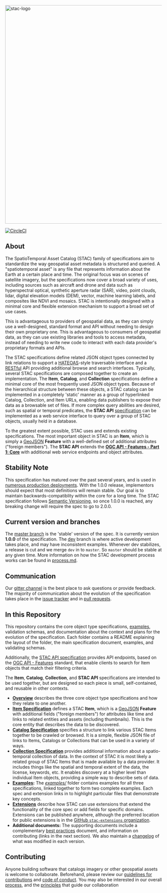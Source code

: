 <!--lint disable no-html-->
<img src="https://github.com/radiantearth/stac-site/raw/master/images/logo/stac-030-long.png" alt="stac-logo" width="700"/>

[![CircleCI](https://circleci.com/gh/radiantearth/stac-spec.svg?style=svg)](https://circleci.com/gh/radiantearth/stac-spec)

## About

The SpatioTemporal Asset Catalog (STAC) family of specifications aim to 
standardize the way geospatial asset metadata is structured and queried. 
A "spatiotemporal asset" is any file that represents information about 
the Earth at a certain place and time. The original focus was on scenes 
of satellite imagery, but the specifications now cover a broad variety of uses, 
including sources such as aircraft and drone and data such as hyperspectral optical, 
synthetic aperture radar (SAR), video, point clouds, lidar, digital elevation 
models (DEM), vector, machine learning labels, and composites like NDVI and 
mosaics. STAC is intentionally designed with a minimal core and flexible 
extension mechanism to support a broad set of use cases.

This is advantageous to providers of geospatial data, as they can simply use a
well-designed, standard format and API without needing to design their own proprietary one.
This is advantageous to consumers  of geospatial data, as they can use existing libraries 
and tools to access metadata, instead of needing to write new code to interact 
with each data provider's proprietary formats and APIs. 

The STAC specifications define related JSON object types connected by link 
relations to support a [HATEOAS](https://en.wikipedia.org/wiki/HATEOAS)-style traversable
interface and a [RESTful](https://en.wikipedia.org/wiki/Representational_state_transfer) API
providing additional browse and search interfaces.
Typically, several STAC specifications are composed together to create an implementation. 
The **Item**, **Catalog**, and **Collection** specifications define a minimal core 
of the most frequently used JSON object types. Because of the hierarchical structure 
between these objects, a STAC catalog can be implemented in a completely 'static' 
manner as a group of hyperlinked Catalog, Collection, and Item URLs, enabling data 
publishers to expose their data as a browsable set of files. If more complex query 
abilities are desired, such as spatial or temporal predicates, the 
**STAC API** [specification](https://github.com/radiantearth/stac-api-spec/) can be 
implemented as a web service interface to query over a group of STAC objects, usually 
held in a database.

To the greatest extent possible, STAC uses and extends existing specifications. 
The most important object in STAC is an **Item**, which is simply a [GeoJSON](http://geojson.org) **Feature** 
with a well-defined set of additional attributes ("foreign members"). The **STAC API** 
extends the **[OGC API - Features - Part 1: Core](http://docs.opengeospatial.org/is/17-069r3/17-069r3.html)** 
with additional web service endpoints and object attributes.

## Stability Note

This specification has matured over the past several years, and is used in 
[numerous production deployments](https://stacindex.org/catalogs). 
With the 1.0.0 release, implementors should expect that most definitions will remain 
stable. Our goal
is to maintain backwards-compatiblity within the core for a long time. 
The STAC specification follows [Semantic Versioning](https://semver.org/), so once 
1.0.0 is reached, any breaking change will require the spec to go to 2.0.0. 

## Current version and branches

The [master branch](https://github.com/radiantearth/stac-spec/tree/master) is the 'stable' 
version of the spec. It is currently version **1.0.0** of the specification. The 
[dev](https://github.com/radiantearth/stac-spec/tree/dev) branch is where active development takes place, 
and may have inconsistent examples. Whenever dev stabilizes, a release is cut and we 
merge `dev` in to `master`. So `master` should be stable at any given time. 
More information on how the STAC development process works can be found in 
[process.md](process.md).

## Communication

Our [gitter channel](https://gitter.im/SpatioTemporal-Asset-Catalog/Lobby) is 
the best place to ask questions or provide feedback. The majority of communication about the evolution of 
the specification takes place in the [issue tracker](https://github.com/radiantearth/stac-spec/issues) and in 
[pull requests](https://github.com/radiantearth/stac-spec/pulls).

## In this Repository

This repository contains the core object type specifications, [examples](examples/), 
validation schemas, and documentation about the context and plans for the evolution of the 
specification. Each folder contains a README explaining the layout of the folder, 
the main specification document, examples, and validating schemas. 

Additionally, the [STAC API specification](https://github.com/radiantearth/stac-api-spec/) 
provides API endpoints, based on the [OGC API - Features](http://docs.opengeospatial.org/is/17-069r3/17-069r3.html) standard,
that enable clients to search for Item objects that match their filtering criteria. 

The **Item**, **Catalog**, **Collection**, and **STAC API** specifications are intended to be 
used together, but are designed so each piece is small, self-contained, and reusable in other contexts.

- **[Overview](overview.md)** describes the three core object type specifications and how they relate to one another.
- **[Item Specification](item-spec/)** defines a STAC **Item**, which is a [GeoJSON](http://geojson.org) **Feature**
  with additional fields ("foreign members") for attributes like time and links to related entities and assets 
  (including thumbnails). This is the core entity that describes the data to be discovered.
- **[Catalog Specification](catalog-spec/)** specifies a structure to link various STAC Items together to be crawled or browsed. It is a
  simple, flexible JSON file of links to Items, Catalogs or Collections that can be used in a variety of ways.
- **[Collection Specification](collection-spec/)** provides additional information about a spatio-temporal collection of data.
  In the context of STAC it is most likely a related group of STAC Items that is made available by a data provider.
  It includes things like the spatial and temporal extent of the data, the license, keywords, etc.
  It enables discovery at a higher level than individual Item objects, providing a simple way to describe sets of data.
- **[Examples](examples/):** The *[examples/](examples/)* folder contains examples for all three specifications, linked together to form two 
  complete examples. Each spec and extension links in to highlight particular files that demonstrate key concepts.
- **[Extensions](extensions/README.md)** describe how STAC can use extensions that extend the functionality of the core spec or 
  add fields for specific domains. Extensions can be published anywhere,
  although the preferred location for public extensions is in the [GitHub `stac-extensions` organization](https://github.com/stac-extensions).
- **Additional documents:** The supporting documents include a complementary [best practices](best-practices.md) 
  document, and information on contributing (links in the next section). We also maintain a [changelog](CHANGELOG.md) of
  what was modified in each version. 

## Contributing

Anyone building software that catalogs imagery or other geospatial assets is welcome to collaborate.
Beforehand, please review our [guidelines for contributions](CONTRIBUTING.md) and [code of conduct](CODE_OF_CONDUCT.md). 
You may also be interested in our overall [process](process.md), and the [principles](principles.md) that guide our 
collaboration
